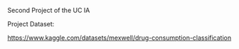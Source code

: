 Second Project of the UC IA

Project Dataset:

https://www.kaggle.com/datasets/mexwell/drug-consumption-classification
